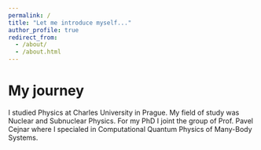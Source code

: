 ```yaml
---
permalink: /
title: "Let me introduce myself..."
author_profile: true
redirect_from: 
  - /about/
  - /about.html
---
```


# My journey
I studied Physics at Charles University in Prague. My field of study was Nuclear and Subnuclear Physics. For my PhD I joint the group of Prof. Pavel Cejnar where I specialed in Computational Quantum Physics of Many-Body Systems.
